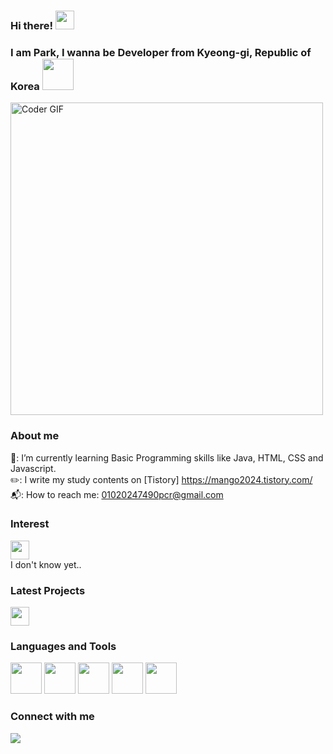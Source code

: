
### Hi there! <img src="https://raw.githubusercontent.com/MartinHeinz/MartinHeinz/master/wave.gif" width="30px"><br>
### I am Park, I wanna be Developer from Kyeong-gi, Republic of Korea <img src="https://creazilla-store.fra1.digitaloceanspaces.com/emojis/62797/south-korea-flag-emoji-clipart-md.png" width="50" height="50"/>

<img src="https://media.giphy.com/media/SWoSkN6DxTszqIKEqv/giphy.gif" alt="Coder GIF" width="500">

### About me

🌿: I’m currently learning Basic Programming skills like Java, HTML, CSS and Javascript.<br/>
✏️: I write my study contents on [Tistory] https://mango2024.tistory.com/<br/>
📬: How to reach me: 01020247490pcr@gmail.com <br/>

### Interest

<img src="https://media0.giphy.com/media/CaiVJuZGvR8HK/giphy.gif?cid=ecf05e471ygjhk5ozit8w5cuzuods30i3n5ysv8p1l590gxu&rid=giphy.gif&ct=g" width="30" height="30"/><br/>
I don't know yet..<br>



### Latest Projects
<img src="https://media.giphy.com/media/WUlplcMpOCEmTGBtBW/giphy.gif" width="30">


### Languages and Tools

<p>
<img src="https://cdn.jsdelivr.net/gh/devicons/devicon/icons/html5/html5-original-wordmark.svg" width="50" height="50"/>
<img src="https://cdn.jsdelivr.net/gh/devicons/devicon/icons/css3/css3-original-wordmark.svg" width="50" height="50"/>
<img src="https://cdn.jsdelivr.net/gh/devicons/devicon/icons/javascript/javascript-original.svg" width="50" height="50"/>
<img src="https://cdn.jsdelivr.net/gh/devicons/devicon/icons/java/java-original-wordmark.svg" width="50" height="50"/>
<img src="https://cdn.jsdelivr.net/gh/devicons/devicon/icons/vscode/vscode-original-wordmark.svg" width="50" height="50"/>
</p>

### Connect with me

<p>
<a href="www.gmail.com"><img src="https://img.shields.io/badge/Gmail-D14836?style=for-the-badge&logo=gmail&logoColor=white"/></a>

</p>

